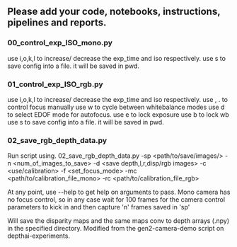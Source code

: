 ## Please add your code, notebooks, instructions, pipelines and reports.

### 00_control_exp_ISO_mono.py 

use i,o,k,l to increase/ decrease the exp_time and iso respectively. 
use s to save config into a file. 
it will be saved in pwd. 

### 01_control_exp_ISO_rgb.py

use i,o,k,l to increase/ decrease the exp_time and iso respectively. 
use , . to control focus manually 
use w to cycle between whitebalance modes 
use d to select EDOF mode for autofocus. 
use e to lock exposure 
use b to lock wb 
use s to save config into a file. 
it will be saved in pwd. 

### 02_save_rgb_depth_data.py 

Run script using.
02_save_rgb_depth_data.py -sp <path/to/save/images/> -n <num_of_images_to_save> -d <save depth,l,r,disp/rgb images> -c <use/calibration> -f <set_focus_mode> -mc <path/to/calibration_file_mono> -rc <path/to/calibration_file_rgb> 

At any point, use --help to get help on arguments to pass. 
Mono camera has no focus control, so in any case wait for 100 frames for the camera control parameters to kick in and then capture 'n' frames saved in 'sp' 

Will save the disparity maps and the same maps conv to depth arrays (.npy) in the specified directory. Modified from the gen2-camera-demo script on depthai-experiments. 

